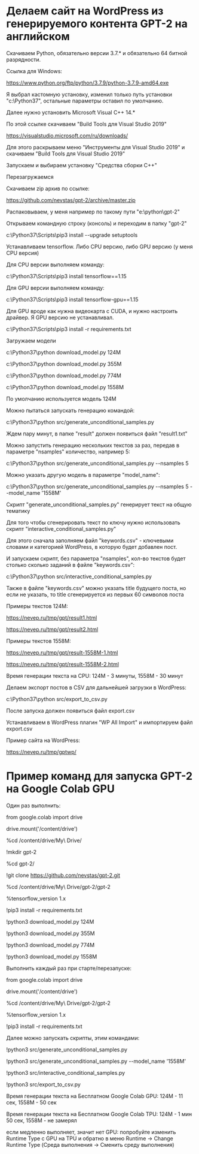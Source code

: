 # Делаем сайт на WordPress из генерируемого контента GPT-2 на английском

Скачиваем Python, обязательно версии 3.7.* и обязательно 64 битной разрядности.

Ссылка для Windows:

https://www.python.org/ftp/python/3.7.9/python-3.7.9-amd64.exe

Я выбрал кастомную установку, изменил только путь установки "c:\Python37\", остальные параметры оставил по умолчанию.

Далее нужно установить Microsoft Visual C++ 14.*

По этой ссылке скачиваем "Build Tools для Visual Studio 2019"

https://visualstudio.microsoft.com/ru/downloads/

Для этого раскрываем меню "Инструменты для Visual Studio 2019" и скачиваем "Build Tools для Visual Studio 2019"

Запускаем и выбираем установку "Средства сборки C++"

Перезагружаемся

Скачиваем zip архив по ссылке:

https://github.com/nevstas/gpt-2/archive/master.zip

Распаковываем, у меня например по такому пути "e:\python\gpt-2\"

Открываем командную строку (консоль) и переходим в папку "gpt-2"

c:\Python37\Scripts\pip3 install --upgrade setuptools

Устанавливаем tensorflow. Либо CPU версию, либо GPU версию (у меня CPU версия)

Для CPU версии выполняем команду:

c:\Python37\Scripts\pip3 install tensorflow==1.15

Для GPU версии выполняем команду:

c:\Python37\Scripts\pip3 install tensorflow-gpu==1.15

Для GPU вроде как нужна видеокарта с CUDA, и нужно настроить драйвер. Я GPU версию не устанавливал.

c:\Python37\Scripts\pip3 install -r requirements.txt

Загружаем модели

c:\Python37\python download_model.py 124M

c:\Python37\python download_model.py 355M

c:\Python37\python download_model.py 774M

c:\Python37\python download_model.py 1558M

По умолчанию используется модель 124M

Можно пытаться запускать генерацию командой:

c:\Python37\python src/generate_unconditional_samples.py

Ждем пару минут, в папке "result" должен появиться файл "result1.txt"

Можно запустить генерацию нескольких текстов за раз, передав в параметре "nsamples" количество, например 5:

c:\Python37\python src/generate_unconditional_samples.py --nsamples 5

Можно указать другую модель в параметре "model_name":

c:\Python37\python src/generate_unconditional_samples.py --nsamples 5 --model_name '1558M'

Скрипт "generate_unconditional_samples.py" генерирует текст на общую тематику

Для того чтобы сгенерировать текст по ключу нужно использовать скрипт "interactive_conditional_samples.py"

Для этого сначала заполняем файл "keywords.csv" - ключевыми словами и категорией WordPress, в которую будет добавлен пост.

И запускаем скрипт, без параметра "nsamples", кол-во текстов будет столько сколько заданий в файле "keywords.csv":

c:\Python37\python src/interactive_conditional_samples.py

Также в файле "keywords.csv" можно указать title будущего поста, но если не указать, то title сгенерируется из первых 60 символов поста

Примеры текстов 124M:

https://nevep.ru/tmp/gpt/result1.html

https://nevep.ru/tmp/gpt/result2.html

Примеры текстов 1558M:

https://nevep.ru/tmp/gpt/result-1558M-1.html

https://nevep.ru/tmp/gpt/result-1558M-2.html

Время генерации текста на CPU: 124M - 3 минуты, 1558M - 30 минут

Делаем экспорт постов в CSV для дальнейшей загрузки в WordPress:

c:\Python37\python src/export_to_csv.py

После запуска должен появиться файл export.csv

Устанавливаем в WordPress плагин "WP All Import" и импортируем файл export.csv

Пример сайта на WordPress:

https://nevep.ru/tmp/gptwp/

# Пример команд для запуска GPT-2 на Google Colab GPU

Один раз выполнить:

from google.colab import drive

drive.mount('/content/drive') 

%cd /content/drive/My\ Drive/

!mkdir gpt-2

%cd gpt-2/

!git clone https://github.com/nevstas/gpt-2.git

%cd /content/drive/My\ Drive/gpt-2/gpt-2

%tensorflow_version 1.x

!pip3 install -r requirements.txt

!python3 download_model.py 124M

!python3 download_model.py 355M

!python3 download_model.py 774M

!python3 download_model.py 1558M

Выполнить каждый раз при старте/перезапуске:

from google.colab import drive

drive.mount('/content/drive') 

%cd /content/drive/My\ Drive/gpt-2/gpt-2

%tensorflow_version 1.x

!pip3 install -r requirements.txt

Далее можно запускать скрипты, этим командами:

!python3 src/generate_unconditional_samples.py

!python3 src/generate_unconditional_samples.py --model_name '1558M'

!python3 src/interactive_conditional_samples.py

!python3 src/export_to_csv.py

Время генерации текста на Бесплатном Google Colab GPU: 124M - 11 сек, 1558M - 50 сек

Время генерации текста на Бесплатном Google Colab TPU: 124M - 1 мин 50 сек, 1558M - не замерял

если медленно выполняет, значит нет GPU: попробуйте изменить Runtime Type с GPU на TPU и обратно в меню Runtime → Change Runtime Type (Среда выполнения -> Сменить среду выполнения)